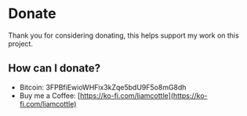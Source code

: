 # Donate

Thank you for considering donating, this helps support my work on this project.

## How can I donate?

- Bitcoin: 3FPBfiEwioWHFix3kZqe5bdU9F5o8mG8dh
- Buy me a Coffee: [https://ko-fi.com/liamcottle](https://ko-fi.com/liamcottle)